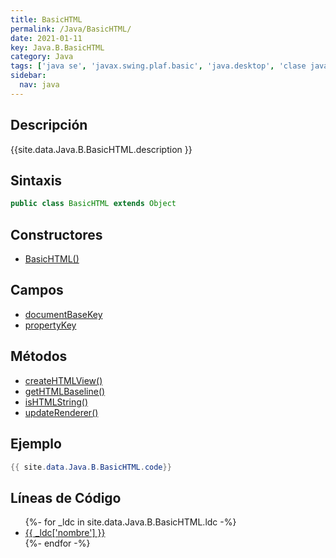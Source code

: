 ```yaml
---
title: BasicHTML
permalink: /Java/BasicHTML/
date: 2021-01-11
key: Java.B.BasicHTML
category: Java
tags: ['java se', 'javax.swing.plaf.basic', 'java.desktop', 'clase java', 'Java 1.3']
sidebar: 
  nav: java
---
```


## Descripción
{{site.data.Java.B.BasicHTML.description }}

## Sintaxis
~~~java
public class BasicHTML extends Object
~~~

## Constructores
* [BasicHTML()](/Java/BasicHTML/BasicHTML/)

## Campos
* [documentBaseKey](/Java/BasicHTML/documentBaseKey/)
* [propertyKey](/Java/BasicHTML/propertyKey/)

## Métodos
* [createHTMLView()](/Java/BasicHTML/createHTMLView/)
* [getHTMLBaseline()](/Java/BasicHTML/getHTMLBaseline/)
* [isHTMLString()](/Java/BasicHTML/isHTMLString/)
* [updateRenderer()](/Java/BasicHTML/updateRenderer/)

## Ejemplo
~~~java
{{ site.data.Java.B.BasicHTML.code}}
~~~

## Líneas de Código
<ul>
{%- for _ldc in site.data.Java.B.BasicHTML.ldc -%}
   <li>
       <a href="{{_ldc['url'] }}">{{ _ldc['nombre'] }}</a>
   </li>
{%- endfor -%}
</ul>
